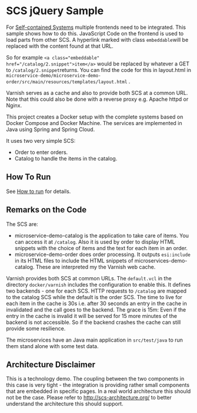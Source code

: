 SCS jQuery Sample
==============

For [Self-contained Systems](http://scs-architecture.org) multiple
frontends need to be integrated. This sample shows how to do
this. JavaScript Code on the frontend is used to load parts from other
SCS. A hyperlink marked with class `embeddable`will be replaced with
the content found at that URL.

So for example `<a class="embeddable"
href="/catalog/2.snippet">item</a>` would be replaced by whatever a
GET to `/catalog/2.snippet`returns. You can find the code for this
in layout.html in
`microservice-demo/microservice-demo-order/src/main/resources/templates/layout.html` .

Varnish serves as a cache and also to provide both SCS at a common
URL. Note that this could also be done with a reverse proxy
e.g. Apache httpd or Nginx.

This project creates a Docker setup with the complete systems based on
Docker Compose and Docker Machine. The services are implemented in
Java using Spring and Spring Cloud.

It uses two very simple SCS:
- Order to enter orders.
- Catalog to handle the items in the catalog.

How To Run
----------

See [How to run](HOW-TO-RUN.md) for details.

Remarks on the Code
-------------------

The SCS are: 
- microservice-demo-catalog is the application to take care of
  items. You can access it at `/catalog`. Also it is used by order to
  display HTML snippets with the choice of items and the text for each
  item in an order.
- microservice-demo-order does order processing. It outputs
  `esi:include` in its HTML files to include the HTML snippets of
  microservices-demo-catalog. These are interpreted my the Varnish web
  cache.

Varnish provides both SCS at common URLs. The `default.vcl` in the directory
  `docker/varnish` includes the configuration to enable this. It
  defines two backends - one for each SCS. HTTP requests to `/catalog`
  are mapped to the catalog SCS while the default is the order
  SCS. The time to live for each item in the cache is 30s i.e. after
  30 seconds an entry in the cache in invalidated and the call goes to
  the backend. The grace is 15m: Even if the entry in the cache is
  invalid it will be served for 15 more minutes of the backend is not
  accessible. So if the backend crashes the cache can still provide
  some resilience.

The microservices have an Java main application in `src/test/java` to
run them stand alone with some test data.

Architecture Disclaimer
-------------------

This is a technology demo. The coupling between the two components in
this case is very tight - the integration is providing rather small
components that are embedded in specific pages. In a real world
architecture this should not be the case. Please refer to
http://scs-architecture.org/ to better understand the architecture
this should support.
